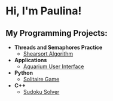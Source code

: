<h1>Hi, I'm Paulina!
<h2>My Programming Projects:</h2>

- <b>Threads and Semaphores Practice</b>
  - [Shearsort Algorithm](https://github.com/PaulinaBies/ShearSort)  
- <b>Applications</b>
  - [Aquarium User Interface](https://github.com/PaulinaBies/Aquarium)
- <b>Python</b>
  - [Solitaire Game](https://github.com/PaulinaBies/Solitair)
- <b>C++</b>
  - [Sudoku Solver](https://github.com/PaulinaBies/SudokuSolver)
  

